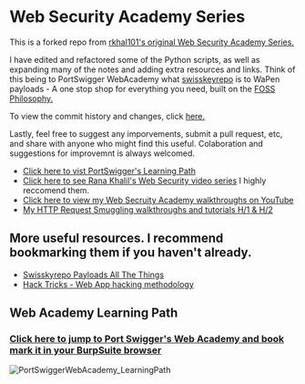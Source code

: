 # Web Security Academy Series
This is a forked repo from [rkhal101's original Web Security Academy Series.](https://github.com/rkhal101/Web-Security-Academy-Series)

I have edited and refactored some of the Python scripts, as well as expanding many of the notes and adding extra resources and links.
Think of this being to PortSwigger WebAcademy what [swisskeyrepo](https://github.com/swisskyrepo/PayloadsAllTheThings) is to WaPen payloads - A one stop shop for everything you need, built on the [FOSS Philosophy.](https://en.wikibooks.org/wiki/FOSS_A_General_Introduction/Introduction)

To view the commit history and changes, click [here.](https://github.com/rkhal101/Web-Security-Academy-Series/compare/main...LinuxUser255:Web-Security-Academy-Series:main)

Lastly, feel free to suggest any imporvements, submit a pull request, etc, and share with anyone who might find this useful. 
Colaboration and suggestions for improvemnt is always welcomed.
 
- [Click here to vist PortSwigger's Learning Path](https://portswigger.net/web-security/learning-path) 
- [Click here to see Rana Khalil's Web Security video series](https://www.youtube.com/@RanaKhalil101) I highly reccomend them.
- [Click here to view my Web Secruity Academy walkthroughs on YouTube](https://www.youtube.com/@infosec5101/featured)
- [My HTTP Request Smuggling walkthroughs and tutorials H/1 & H/2](https://youtube.com/playlist?list=PLdj6yMJxBJ6J_p9fqiE3prN7BQGP0WZN7)
## More useful resources. I recommend bookmarking them if you haven't already.
- [Swisskyrepo Payloads All The Things](https://github.com/swisskyrepo/PayloadsAllTheThings)
- [Hack Tricks - Web App hacking methodology](https://book.hacktricks.xyz/pentesting-web/web-vulnerabilities-methodology)

## Web Academy Learning Path
### [Click here to jump to Port Swigger's Web Academy and book mark it in your BurpSuite browser](https://portswigger.net/web-security/learning-path)
![PortSwiggerWebAcademy_LearningPath](https://user-images.githubusercontent.com/46334926/232168453-c3af4859-79cd-4f26-8257-4e41a892d1e6.png)
